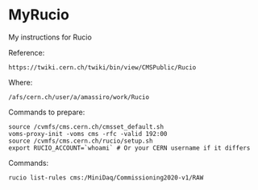 # MyRucio

My instructions for Rucio 

Reference:

    https://twiki.cern.ch/twiki/bin/view/CMSPublic/Rucio
    
Where:

    /afs/cern.ch/user/a/amassiro/work/Rucio
    
Commands to prepare:

    source /cvmfs/cms.cern.ch/cmsset_default.sh
    voms-proxy-init -voms cms -rfc -valid 192:00
    source /cvmfs/cms.cern.ch/rucio/setup.sh
    export RUCIO_ACCOUNT=`whoami` # Or your CERN username if it differs


Commands:

    rucio list-rules cms:/MiniDaq/Commissioning2020-v1/RAW

    
    
